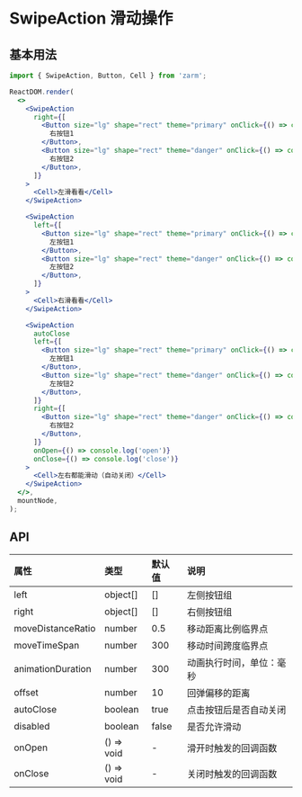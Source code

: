 # SwipeAction 滑动操作

## 基本用法

```jsx
import { SwipeAction, Button, Cell } from 'zarm';

ReactDOM.render(
  <>
    <SwipeAction
      right={[
        <Button size="lg" shape="rect" theme="primary" onClick={() => console.log('右按钮1')}>
          右按钮1
        </Button>,
        <Button size="lg" shape="rect" theme="danger" onClick={() => console.log('右按钮2')}>
          右按钮2
        </Button>,
      ]}
    >
      <Cell>左滑看看</Cell>
    </SwipeAction>

    <SwipeAction
      left={[
        <Button size="lg" shape="rect" theme="primary" onClick={() => console.log('左按钮1')}>
          左按钮1
        </Button>,
        <Button size="lg" shape="rect" theme="danger" onClick={() => console.log('左按钮2')}>
          左按钮2
        </Button>,
      ]}
    >
      <Cell>右滑看看</Cell>
    </SwipeAction>

    <SwipeAction
      autoClose
      left={[
        <Button size="lg" shape="rect" theme="primary" onClick={() => console.log('左按钮1')}>
          左按钮1
        </Button>,
        <Button size="lg" shape="rect" theme="danger" onClick={() => console.log('左按钮2')}>
          左按钮2
        </Button>,
      ]}
      right={[
        <Button size="lg" shape="rect" theme="danger" onClick={() => console.log('右按钮1')}>
          右按钮2
        </Button>,
      ]}
      onOpen={() => console.log('open')}
      onClose={() => console.log('close')}
    >
      <Cell>左右都能滑动（自动关闭）</Cell>
    </SwipeAction>
  </>,
  mountNode,
);
```

## API

| 属性              | 类型       | 默认值 | 说明                     |
| :---------------- | :--------- | :----- | :----------------------- |
| left              | object[]   | []     | 左侧按钮组               |
| right             | object[]   | []     | 右侧按钮组               |
| moveDistanceRatio | number     | 0.5    | 移动距离比例临界点       |
| moveTimeSpan      | number     | 300    | 移动时间跨度临界点       |
| animationDuration | number     | 300    | 动画执行时间，单位：毫秒 |
| offset            | number     | 10     | 回弹偏移的距离           |
| autoClose         | boolean    | true   | 点击按钮后是否自动关闭   |
| disabled          | boolean    | false  | 是否允许滑动             |
| onOpen            | () => void | -      | 滑开时触发的回调函数     |
| onClose           | () => void | -      | 关闭时触发的回调函数     |
